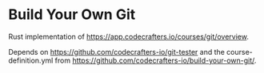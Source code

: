 # Build Your Own Git

Rust implementation of https://app.codecrafters.io/courses/git/overview.

Depends on https://github.com/codecrafters-io/git-tester and the course-definition.yml from https://github.com/codecrafters-io/build-your-own-git/.